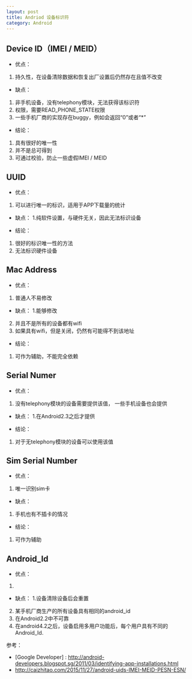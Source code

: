 ```yaml
---
layout: post
title: Andriod 设备标识符
category: Android
---
```



## Device ID（IMEI / MEID）

- 优点：
1. 持久性，在设备清除数据和恢复出厂设置后仍然存在且值不改变 

- 缺点：
1. 非手机设备，没有telephony模块，无法获得该标识符
2.  权限，需要READ_PHONE_STATE权限
3. 一些手机厂商的实现存在buggy，例如会返回“0”或者“*”

- 结论：
1. 具有很好的唯一性
2. 并不是总可得到
3. 可通过校验，防止一些虚假IMEI / MEID


## UUID

- 优点：
1. 可以进行唯一的标识，适用于APP下载量的统计

- 缺点：
1.纯软件设置，与硬件无关，因此无法标识设备

- 结论：
1. 很好的标识唯一性的方法
2. 无法标识硬件设备


## Mac Address

- 优点：
1. 普通人不易修改

- 缺点：
1.能够修改
2. 并且不是所有的设备都有wifi
3. 如果具有wifi，但是关闭，仍然有可能得不到该地址

- 结论：
1. 可作为辅助，不能完全依赖



## Serial Numer

- 优点：
1. 没有telephony模块的设备需要提供该值， 一些手机设备也会提供

- 缺点：
1.在Android2.3之后才提供

- 结论：
1. 对于无telephony模块的设备可以使用该值

## Sim Serial Number

- 优点：
1. 唯一识别sim卡

- 缺点：
1. 手机也有不插卡的情况

- 结论：
1. 可作为辅助

## Android_Id

- 优点：
1. 

- 缺点：
1.设备清除设备后会重置
2. 某手机厂商生产的所有设备具有相同的android_id
3. 在Android2.2中不可靠
4. 在android4.2之后，设备启用多用户功能后，每个用户具有不同的Android_Id.


参考：

- [Google Developer] : http://android-developers.blogspot.sg/2011/03/identifying-app-installations.html
- http://caizhitao.com/2015/11/27/android-uids-IMEI-MEID-PESN-ESN/